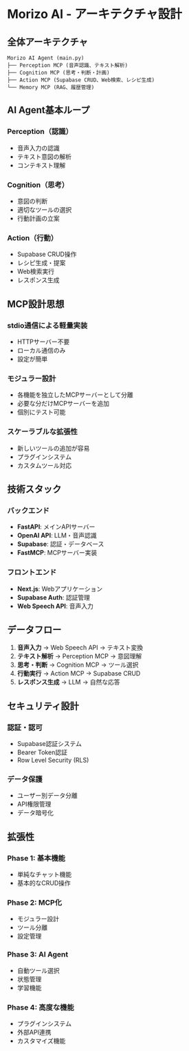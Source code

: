 # Morizo AI - アーキテクチャ設計

## 全体アーキテクチャ

```
Morizo AI Agent (main.py)
├── Perception MCP (音声認識、テキスト解析)
├── Cognition MCP (思考・判断・計画)
├── Action MCP (Supabase CRUD、Web検索、レシピ生成)
└── Memory MCP (RAG、履歴管理)
```

## AI Agent基本ループ

### Perception（認識）
- 音声入力の認識
- テキスト意図の解析
- コンテキスト理解

### Cognition（思考）
- 意図の判断
- 適切なツールの選択
- 行動計画の立案

### Action（行動）
- Supabase CRUD操作
- レシピ生成・提案
- Web検索実行
- レスポンス生成

## MCP設計思想

### stdio通信による軽量実装
- HTTPサーバー不要
- ローカル通信のみ
- 設定が簡単

### モジュラー設計
- 各機能を独立したMCPサーバーとして分離
- 必要な分だけMCPサーバーを追加
- 個別にテスト可能

### スケーラブルな拡張性
- 新しいツールの追加が容易
- プラグインシステム
- カスタムツール対応

## 技術スタック

### バックエンド
- **FastAPI**: メインAPIサーバー
- **OpenAI API**: LLM・音声認識
- **Supabase**: 認証・データベース
- **FastMCP**: MCPサーバー実装

### フロントエンド
- **Next.js**: Webアプリケーション
- **Supabase Auth**: 認証管理
- **Web Speech API**: 音声入力

## データフロー

1. **音声入力** → Web Speech API → テキスト変換
2. **テキスト解析** → Perception MCP → 意図理解
3. **思考・判断** → Cognition MCP → ツール選択
4. **行動実行** → Action MCP → Supabase CRUD
5. **レスポンス生成** → LLM → 自然な応答

## セキュリティ設計

### 認証・認可
- Supabase認証システム
- Bearer Token認証
- Row Level Security (RLS)

### データ保護
- ユーザー別データ分離
- API権限管理
- データ暗号化

## 拡張性

### Phase 1: 基本機能
- 単純なチャット機能
- 基本的なCRUD操作

### Phase 2: MCP化
- モジュラー設計
- ツール分離
- 設定管理

### Phase 3: AI Agent
- 自動ツール選択
- 状態管理
- 学習機能

### Phase 4: 高度な機能
- プラグインシステム
- 外部API連携
- カスタマイズ機能
